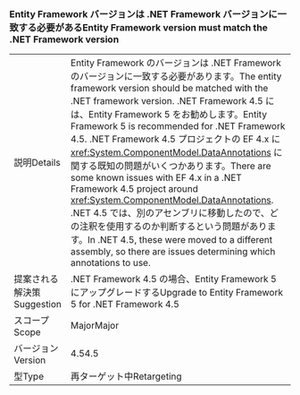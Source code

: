 ### <a name="entity-framework-version-must-match-the-net-framework-version"></a><span data-ttu-id="1136d-101">Entity Framework バージョンは .NET Framework バージョンに一致する必要がある</span><span class="sxs-lookup"><span data-stu-id="1136d-101">Entity Framework version must match the .NET Framework version</span></span>

|   |   |
|---|---|
|<span data-ttu-id="1136d-102">説明</span><span class="sxs-lookup"><span data-stu-id="1136d-102">Details</span></span>|<span data-ttu-id="1136d-103">Entity Framework のバージョンは .NET Framework のバージョンに一致する必要があります。</span><span class="sxs-lookup"><span data-stu-id="1136d-103">The entity framework version should be matched with the .NET framework version.</span></span> <span data-ttu-id="1136d-104">.NET Framework 4.5 には、Entity Framework 5 をお勧めします。</span><span class="sxs-lookup"><span data-stu-id="1136d-104">Entity Framework 5 is recommended for .NET Framework 4.5.</span></span> <span data-ttu-id="1136d-105">.NET Framework 4.5 プロジェクトの EF 4.x に <xref:System.ComponentModel.DataAnnotations> に関する既知の問題がいくつかあります。</span><span class="sxs-lookup"><span data-stu-id="1136d-105">There are some known issues with EF 4.x in a .NET Framework 4.5 project around <xref:System.ComponentModel.DataAnnotations>.</span></span> <span data-ttu-id="1136d-106">.NET 4.5 では、別のアセンブリに移動したので、どの注釈を使用するのか判断するという問題があります。</span><span class="sxs-lookup"><span data-stu-id="1136d-106">In .NET 4.5, these were moved to a different assembly, so there are issues determining which annotations to use.</span></span>|
|<span data-ttu-id="1136d-107">提案される解決策</span><span class="sxs-lookup"><span data-stu-id="1136d-107">Suggestion</span></span>|<span data-ttu-id="1136d-108">.NET Framework 4.5 の場合、Entity Framework 5 にアップグレードする</span><span class="sxs-lookup"><span data-stu-id="1136d-108">Upgrade to Entity Framework 5 for .NET Framework 4.5</span></span>|
|<span data-ttu-id="1136d-109">スコープ</span><span class="sxs-lookup"><span data-stu-id="1136d-109">Scope</span></span>|<span data-ttu-id="1136d-110">Major</span><span class="sxs-lookup"><span data-stu-id="1136d-110">Major</span></span>|
|<span data-ttu-id="1136d-111">バージョン</span><span class="sxs-lookup"><span data-stu-id="1136d-111">Version</span></span>|<span data-ttu-id="1136d-112">4.5</span><span class="sxs-lookup"><span data-stu-id="1136d-112">4.5</span></span>|
|<span data-ttu-id="1136d-113">型</span><span class="sxs-lookup"><span data-stu-id="1136d-113">Type</span></span>|<span data-ttu-id="1136d-114">再ターゲット中</span><span class="sxs-lookup"><span data-stu-id="1136d-114">Retargeting</span></span>|

